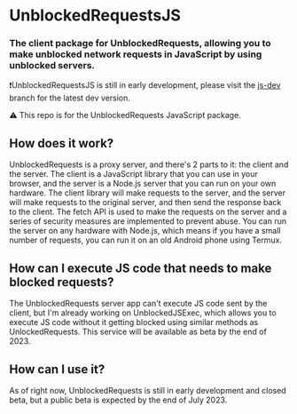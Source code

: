 # UnblockedRequestsJS
### The client package for UnblockedRequests, allowing you to make unblocked network requests in JavaScript by using unblocked servers.

❗️UnblockedRequestsJS is still in early development, please visit the [js-dev](https://github.com/JiningLiu/UnblockedRequestsJS/tree/js-dev) branch for the latest dev version.

⚠️ This repo is for the UnblockedRequests JavaScript package.

## How does it work?
UnblockedRequests is a proxy server, and there's 2 parts to it: the client and the server. The client is a JavaScript library that you can use in your browser, and the server is a Node.js server that you can run on your own hardware. The client library will make requests to the server, and the server will make requests to the original server, and then send the response back to the client. The fetch API is used to make the requests on the server and a series of security measures are implemented to prevent abuse. You can run the server on any hardware with Node.js, which means if you have a small number of requests, you can run it on an old Android phone using Termux.

## How can I execute JS code that needs to make blocked requests?
The UnblockedRequests server app can't execute JS code sent by the client, but I'm already working on UnblockedJSExec, which allows you to execute JS code without it getting blocked using similar methods as UnlockedRequests. This service will be available as beta by the end of 2023.

## How can I use it?
As of right now, UnblockedRequests is still in early development and closed beta, but a public beta is expected by the end of July 2023.
